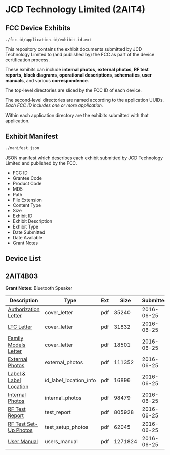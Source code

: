 # JCD Technology Limited (2AIT4)
## FCC Device Exhibits

```
./fcc-id/application-id/exhibit-id.ext
```

This repository contains the exhibit documents submitted by JCD Technology Limited to (and published by) the FCC as part of the device certification process.

These exhibits can include **internal photos**, **external photos**, **RF test reports**, **block diagrams**, **operational descriptions**, **schematics**, **user manuals**, and various **correspondence**.

The top-level directories are sliced by the FCC ID of each device.

The second-level directories are named according to the application UUIDs. *Each FCC ID includes one or more application.*

Within each application directory are the exhibits submitted with that application. 

## Exhibit Manifest

```
./manifest.json
```

JSON manifest which describes each exhibit submitted by JCD Technology Limited and published by the FCC.

- FCC ID
- Grantee Code
- Product Code
- MD5
- Path
- File Extension
- Content Type
- Size
- Exhibit ID
- Exhibit Description
- Exhibit Type
- Date Submitted
- Date Available
- Grant Notes

## Device List
## 2AIT4B03
**Grant Notes:** Bluetooth Speaker

| Description | Type | Ext | Size | Submitted | Available |
| ----------- | ---- | --- | ---- | --------- | --------- |
| [Authorization Letter](2AIT4B03/2dc3081423e7b9adf75695eb3c342c71/3040574.pdf) | cover_letter | pdf | 35240 | 2016-06-25 | 2016-06-25 |
| [LTC Letter](2AIT4B03/2dc3081423e7b9adf75695eb3c342c71/3040575.pdf) | cover_letter | pdf | 31832 | 2016-06-25 | 2016-06-25 |
| [Family Models Letter](2AIT4B03/2dc3081423e7b9adf75695eb3c342c71/3040576.pdf) | cover_letter | pdf | 18501 | 2016-06-25 | 2016-06-25 |
| [External Photos](2AIT4B03/2dc3081423e7b9adf75695eb3c342c71/3040577.pdf) | external_photos | pdf | 111352 | 2016-06-25 | 2016-06-25 |
| [Label & Label Location](2AIT4B03/2dc3081423e7b9adf75695eb3c342c71/3040578.pdf) | id_label_location_info | pdf | 16896 | 2016-06-25 | 2016-06-25 |
| [Internal Photos](2AIT4B03/2dc3081423e7b9adf75695eb3c342c71/3040579.pdf) | internal_photos | pdf | 98479 | 2016-06-25 | 2016-06-25 |
| [RF Test Report](2AIT4B03/2dc3081423e7b9adf75695eb3c342c71/3040583.pdf) | test_report | pdf | 805928 | 2016-06-25 | 2016-06-25 |
| [RF Test Set-Up Photos](2AIT4B03/2dc3081423e7b9adf75695eb3c342c71/3040582.pdf) | test_setup_photos | pdf | 62045 | 2016-06-25 | 2016-06-25 |
| [User Manual](2AIT4B03/2dc3081423e7b9adf75695eb3c342c71/3040584.pdf) | users_manual | pdf | 1271824 | 2016-06-25 | 2016-06-25 |
